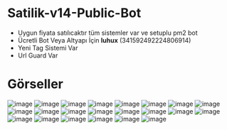 # Satilik-v14-Public-Bot
* Uygun fiyata satılıcaktır tüm sistemler var ve setuplu pm2 bot
* Ücretli Bot Veya Altyapı İçin **luhux** (341592492224806914) <br>
* Yeni Tag Sistemi Var
* Url Guard Var

# Görseller
![image](https://github.com/utw0/Satilik-v14-Public-Bot/assets/74924310/7b70dfff-f4ff-4475-af11-243fc47b9793)
![image](https://github.com/utw0/Satilik-v14-Public-Bot/assets/74924310/9abe4318-918e-414a-95b1-ecb5afb66f4f)
![image](https://github.com/utw0/Satilik-v14-Public-Bot/assets/74924310/80d20c73-90ec-4706-99db-b21102428bca)
![image](https://github.com/utw0/Satilik-v14-Public-Bot/assets/74924310/5aee47a3-1078-410e-908d-37eb6d98bddf)
![image](https://github.com/utw0/Satilik-v14-Public-Bot/assets/74924310/44de0e7e-a9ee-457d-b0ec-74fe3be2d04a)
![image](https://github.com/utw0/Satilik-v14-Public-Bot/assets/74924310/a015da40-98df-4d43-b1f6-46d5adfba3f9)
![image](https://github.com/utw0/Satilik-v14-Public-Bot/assets/74924310/7f2dbe3c-b2de-4f7a-85a0-e07ee873d02c)
![image](https://github.com/utw0/Satilik-v14-Public-Bot/assets/74924310/ea5e0bce-d111-4441-b401-68690cf89a32)
![image](https://github.com/utw0/Satilik-v14-Public-Bot/assets/74924310/e5e680a9-2c5c-45ca-94bb-255057f93323)
![image](https://github.com/utw0/Satilik-v14-Public-Bot/assets/74924310/1fb6609c-965c-4259-b4b0-ab19b6fcb3bf)
![image](https://github.com/utw0/Satilik-v14-Public-Bot/assets/74924310/a2c0b061-e964-4679-b9fd-78d94c39b274)
![image](https://github.com/utw0/Satilik-v14-Public-Bot/assets/74924310/9530c376-ff18-4ed1-ad1f-ed32aeaefbf2)
![image](https://github.com/utw0/Satilik-v14-Public-Bot/assets/74924310/63d0c253-6cbd-4cf5-8c23-c887b5901d3c)
![image](https://github.com/utw0/Satilik-v14-Public-Bot/assets/74924310/d13f0dac-3aad-40ed-b55a-c10109906583)
![image](https://github.com/utw0/Satilik-v14-Public-Bot/assets/74924310/bb71ab02-e796-4dab-bfad-e0a3047e26d3)
![image](https://github.com/utw0/Satilik-v14-Public-Bot/assets/74924310/e20bd91a-d523-4fdf-b56c-e0469fc9fb92)
![image](https://github.com/utw0/Satilik-v14-Public-Bot/assets/74924310/4d54545d-cfd9-46b2-a9af-fb9f90a75b4f)
![image](https://github.com/utw0/Satilik-v14-Public-Bot/assets/74924310/54bef731-d85e-4c5a-88e8-e37671885f20)
![image](https://github.com/utw0/Satilik-v14-Public-Bot/assets/74924310/67785113-440b-4f38-8381-5e7cdd22aaa1)
![image](https://github.com/utw0/Satilik-v14-Public-Bot/assets/74924310/e8b285c0-1baf-4008-8276-348558b24cfe)
![image](https://github.com/utw0/Satilik-v14-Public-Bot/assets/74924310/9864cb49-372a-4a1a-a175-d2a412d18674)
![image](https://github.com/utw0/Satilik-v14-Public-Bot/assets/74924310/f17ef83f-6ebd-48e2-a9d5-133cb13cc22e)



